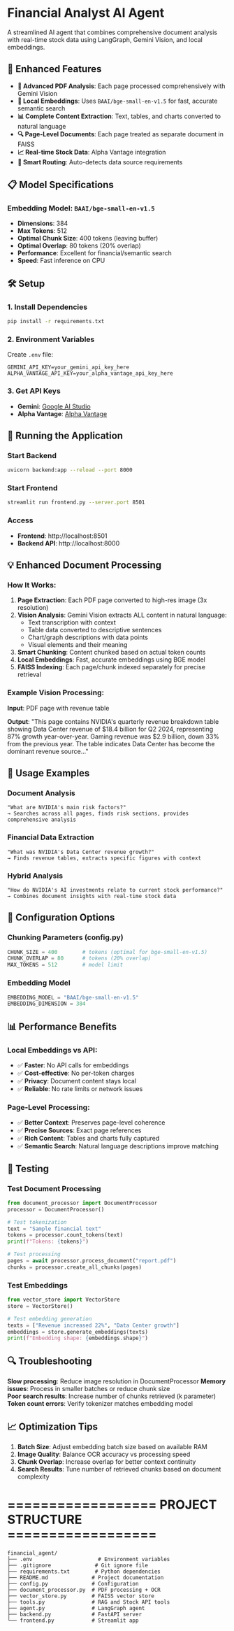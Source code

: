 # Financial Analyst AI Agent

A streamlined AI agent that combines comprehensive document analysis with real-time stock data using LangGraph, Gemini Vision, and local embeddings.

## 🚀 Enhanced Features

- **📄 Advanced PDF Analysis**: Each page processed comprehensively with Gemini Vision
- **🧠 Local Embeddings**: Uses `BAAI/bge-small-en-v1.5` for fast, accurate semantic search
- **📊 Complete Content Extraction**: Text, tables, and charts converted to natural language
- **🔍 Page-Level Documents**: Each page treated as separate document in FAISS
- **📈 Real-time Stock Data**: Alpha Vantage integration
- **🤖 Smart Routing**: Auto-detects data source requirements

## 📋 Model Specifications

### Embedding Model: `BAAI/bge-small-en-v1.5`
- **Dimensions**: 384
- **Max Tokens**: 512
- **Optimal Chunk Size**: 400 tokens (leaving buffer)
- **Optimal Overlap**: 80 tokens (20% overlap)
- **Performance**: Excellent for financial/semantic search
- **Speed**: Fast inference on CPU

## 🛠️ Setup

### 1. Install Dependencies
```bash
pip install -r requirements.txt
```

### 2. Environment Variables
Create `.env` file:
```env
GEMINI_API_KEY=your_gemini_api_key_here
ALPHA_VANTAGE_API_KEY=your_alpha_vantage_api_key_here
```

### 3. Get API Keys
- **Gemini**: [Google AI Studio](https://makersuite.google.com/app/apikey)
- **Alpha Vantage**: [Alpha Vantage](https://www.alphavantage.co/support/#api-key)

## 🚀 Running the Application

### Start Backend
```bash
uvicorn backend:app --reload --port 8000
```

### Start Frontend  
```bash
streamlit run frontend.py --server.port 8501
```

### Access
- **Frontend**: http://localhost:8501
- **Backend API**: http://localhost:8000

## 💡 Enhanced Document Processing

### How It Works:
1. **Page Extraction**: Each PDF page converted to high-res image (3x resolution)
2. **Vision Analysis**: Gemini Vision extracts ALL content in natural language:
   - Text transcription with context
   - Table data converted to descriptive sentences  
   - Chart/graph descriptions with data points
   - Visual elements and their meaning
3. **Smart Chunking**: Content chunked based on actual token counts
4. **Local Embeddings**: Fast, accurate embeddings using BGE model
5. **FAISS Indexing**: Each page/chunk indexed separately for precise retrieval

### Example Vision Processing:
**Input**: PDF page with revenue table

**Output**: "This page contains NVIDIA's quarterly revenue breakdown table showing Data Center revenue of 
$18.4 billion for Q2 2024, representing 87% growth year-over-year. Gaming revenue was $2.9 billion, down 33% from the previous year. The table indicates Data Center has become the dominant revenue source..."

## 🎯 Usage Examples

### Document Analysis
```
"What are NVIDIA's main risk factors?"
→ Searches across all pages, finds risk sections, provides comprehensive analysis
```

### Financial Data Extraction  
```
"What was NVIDIA's Data Center revenue growth?"
→ Finds revenue tables, extracts specific figures with context
```

### Hybrid Analysis
```
"How do NVIDIA's AI investments relate to current stock performance?"
→ Combines document insights with real-time stock data
```

## 🔧 Configuration Options

### Chunking Parameters (config.py)
```python
CHUNK_SIZE = 400        # tokens (optimal for bge-small-en-v1.5)
CHUNK_OVERLAP = 80      # tokens (20% overlap)
MAX_TOKENS = 512        # model limit
```

### Embedding Model
```python
EMBEDDING_MODEL = "BAAI/bge-small-en-v1.5"
EMBEDDING_DIMENSION = 384
```

## 📊 Performance Benefits

### Local Embeddings vs API:
- ✅ **Faster**: No API calls for embeddings
- ✅ **Cost-effective**: No per-token charges
- ✅ **Privacy**: Document content stays local
- ✅ **Reliable**: No rate limits or network issues

### Page-Level Processing:
- ✅ **Better Context**: Preserves page-level coherence
- ✅ **Precise Sources**: Exact page references
- ✅ **Rich Content**: Tables and charts fully captured
- ✅ **Semantic Search**: Natural language descriptions improve matching

## 🧪 Testing

### Test Document Processing
```python
from document_processor import DocumentProcessor
processor = DocumentProcessor()

# Test tokenization
text = "Sample financial text"
tokens = processor.count_tokens(text)
print(f"Tokens: {tokens}")

# Test processing
pages = await processor.process_document("report.pdf")
chunks = processor.create_all_chunks(pages)
```

### Test Embeddings
```python
from vector_store import VectorStore
store = VectorStore()

# Test embedding generation
texts = ["Revenue increased 22%", "Data Center growth"]
embeddings = store.generate_embeddings(texts)
print(f"Embedding shape: {embeddings.shape}")
```

## 🔍 Troubleshooting

**Slow processing**: Reduce image resolution in DocumentProcessor
**Memory issues**: Process in smaller batches or reduce chunk size  
**Poor search results**: Increase number of chunks retrieved (k parameter)
**Token count errors**: Verify tokenizer matches embedding model

## 📈 Optimization Tips

1. **Batch Size**: Adjust embedding batch size based on available RAM
2. **Image Quality**: Balance OCR accuracy vs processing speed
3. **Chunk Overlap**: Increase overlap for better context continuity
4. **Search Results**: Tune number of retrieved chunks based on document complexity

# ================== PROJECT STRUCTURE ==================

```
financial_agent/
├── .env                     # Environment variables
├── .gitignore              # Git ignore file
├── requirements.txt        # Python dependencies
├── README.md              # Project documentation
├── config.py              # Configuration
├── document_processor.py  # PDF processing + OCR
├── vector_store.py        # FAISS vector store
├── tools.py               # RAG and Stock API tools
├── agent.py               # LangGraph agent
├── backend.py             # FastAPI server
└── frontend.py            # Streamlit app
```